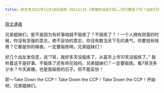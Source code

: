 ```yaml
---
title: 郭文贵2021年11月10日盖特 20211110_2尊敬的战友们好……你们健身了吗？战友们有钱了是不是就不应该健身了呢？
---
```


[原文連接](https://gnews.org/ThreadView/53483072)

兄弟姐妹们，是不是因为有好事咱就不锻炼了？不锻炼了？！一个人拥有财富的时候，你没有坚强的意志，绝不妥协的意志，你没有敢当天下先的勇气，你要钱有啥用？它都是你的祸害。一定要锻炼呐，兄弟姐妹们！


好几个战友发信息，说“7哥，我好多天没锻炼了，从喜币上市10天没锻炼了。” 我听着这不是好事。不锻炼了还有命花钱吗，兄弟姐妹们？一定要锻炼。看7哥浇多少水？今天直播，也是我锻炼的日子。但不能妥协！


耶～Take Down the CCP！Take Down the CCP！Take Down the CCP！开始吧，兄弟姐妹们。

